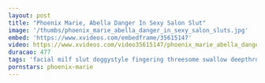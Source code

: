 ```yaml
---
layout: post
title: "Phoenix Marie, Abella Danger In Sexy Salon Slut"
image: '/thumbs/phoenix_marie_abella_danger_in_sexy_salon_sluts.jpg'
embed: 'https://www.xvideos.com/embedframe/35615147'
video: https://www.xvideos.com/video35615147/phoenix_marie_abella_danger_in_sexy_salon_sluts
duracao: 477
tags: 'facial milf slut doggystyle fingering threesome swallow deepthroat pussy-licking big-ass rough-sex big-tits big-cock titty-fuck 720p 1080p phoenix-marie abella-danger'
pornstars: phoenix-marie
---
```

